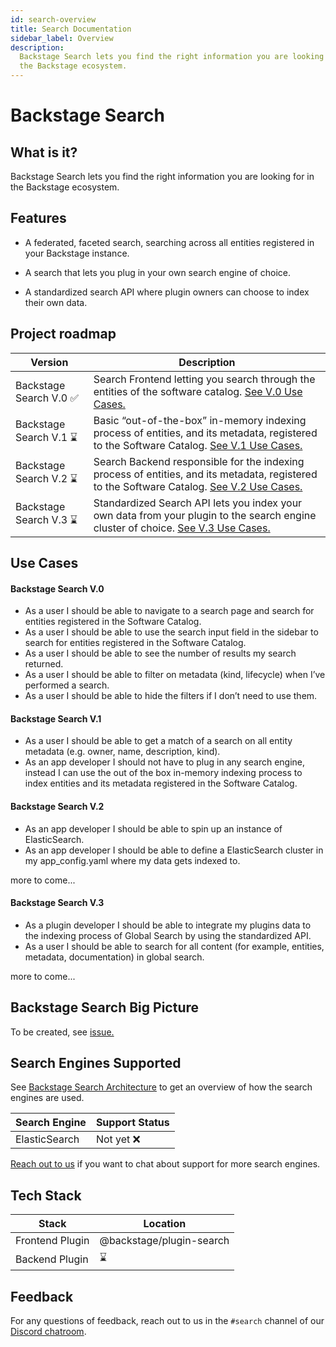 ```yaml
---
id: search-overview
title: Search Documentation
sidebar_label: Overview
description:
  Backstage Search lets you find the right information you are looking for in
  the Backstage ecosystem.
---
```


# Backstage Search

## What is it?

Backstage Search lets you find the right information you are looking for in the
Backstage ecosystem.

## Features

- A federated, faceted search, searching across all entities registered in your
  Backstage instance.

- A search that lets you plug in your own search engine of choice.

- A standardized search API where plugin owners can choose to index their own
  data.

## Project roadmap

| Version                 | Description                                                                                                                                                       |
| ----------------------- | ----------------------------------------------------------------------------------------------------------------------------------------------------------------- |
| Backstage Search V.0 ✅ | Search Frontend letting you search through the entities of the software catalog. [See V.0 Use Cases.](#backstage-search-v0)                                       |
| Backstage Search V.1 ⌛ | Basic “out-of-the-box” in-memory indexing process of entities, and its metadata, registered to the Software Catalog. [See V.1 Use Cases.](#backstage-search-v1)   |
| Backstage Search V.2 ⌛ | Search Backend responsible for the indexing process of entities, and its metadata, registered to the Software Catalog. [See V.2 Use Cases.](#backstage-search-v2) |
| Backstage Search V.3 ⌛ | Standardized Search API lets you index your own data from your plugin to the search engine cluster of choice. [See V.3 Use Cases.](#backstage-search-v3)          |

## Use Cases

#### Backstage Search V.0

- As a user I should be able to navigate to a search page and search for
  entities registered in the Software Catalog.
- As a user I should be able to use the search input field in the sidebar to
  search for entities registered in the Software Catalog.
- As a user I should be able to see the number of results my search returned.
- As a user I should be able to filter on metadata (kind, lifecycle) when I’ve
  performed a search.
- As a user I should be able to hide the filters if I don’t need to use them.

#### Backstage Search V.1

- As a user I should be able to get a match of a search on all entity metadata
  (e.g. owner, name, description, kind).
- As an app developer I should not have to plug in any search engine, instead I
  can use the out of the box in-memory indexing process to index entities and
  its metadata registered in the Software Catalog.

#### Backstage Search V.2

- As an app developer I should be able to spin up an instance of ElasticSearch.
- As an app developer I should be able to define a ElasticSearch cluster in my
  app_config.yaml where my data gets indexed to.

more to come...

#### Backstage Search V.3

- As a plugin developer I should be able to integrate my plugins data to the
  indexing process of Global Search by using the standardized API.
- As a user I should be able to search for all content (for example, entities,
  metadata, documentation) in global search.

more to come...

## Backstage Search Big Picture

To be created, see [issue.](https://github.com/backstage/backstage/pull/4030)

## Search Engines Supported

See [Backstage Search Architecture](architecture.md) to get an overview of how
the search engines are used.

| Search Engine | Support Status |
| ------------- | -------------- |
| ElasticSearch | Not yet ❌     |

[Reach out to us](#feedback) if you want to chat about support for more search
engines.

## Tech Stack

| Stack           | Location                 |
| --------------- | ------------------------ |
| Frontend Plugin | @backstage/plugin-search |
| Backend Plugin  | ⌛                       |

## Feedback

For any questions of feedback, reach out to us in the `#search` channel of our
[Discord chatroom](https://github.com/backstage/backstage#community).
